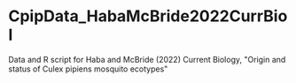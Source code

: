 # CpipData_HabaMcBride2022CurrBiol
Data and R script for Haba and McBride (2022) Current Biology, "Origin and status of Culex pipiens mosquito ecotypes"
